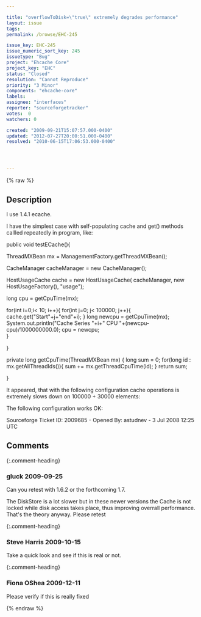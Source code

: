 ```yaml
---

title: "overflowToDisk=\"true\" extremely degrades performance"
layout: issue
tags: 
permalink: /browse/EHC-245

issue_key: EHC-245
issue_numeric_sort_key: 245
issuetype: "Bug"
project: "Ehcache Core"
project_key: "EHC"
status: "Closed"
resolution: "Cannot Reproduce"
priority: "3 Minor"
components: "ehcache-core"
labels: 
assignee: "interfaces"
reporter: "sourceforgetracker"
votes:  0
watchers: 0

created: "2009-09-21T15:07:57.000-0400"
updated: "2012-07-27T20:00:51.000-0400"
resolved: "2010-06-15T17:06:53.000-0400"




---
```


{% raw %}

## Description

<div markdown="1" class="description">

I use 1.4.1 ecache.

I have the simplest case with self-populating cache and get() methods callled repeatedly in program, like:

 public void testECache()\{
  
  ThreadMXBean mx = ManagementFactory.getThreadMXBean();
  
  CacheManager cacheManager = new CacheManager();
  
  
  HostUsageCache cache = new HostUsageCache(
    cacheManager, 
    new HostUsageFactory(), 
    "usage");
  
  long cpu = getCpuTime(mx);
  
  for(int i=0;i< 10; i++)\{
   for(int j=0; j< 100000; j++)\{
    cache.get("Start"+j+"end"+i);
   \}
   long newcpu = getCpuTime(mx);
   System.out.println("Cache Series "+i+" CPU "+(newcpu-cpu)/1000000000.0);
   cpu = newcpu;   
  \}
  
 \}

 
 private long getCpuTime(ThreadMXBean mx)
 \{
  long sum = 0;
  for(long id : mx.getAllThreadIds())\{
   sum += mx.getThreadCpuTime(id);
  \}
  return sum;
  
  
 \}


It appeared, that with the following configuration cache operations is extremely slows down on 100000 + 30000 elements:
   <cache name="usage"
           maxElementsInMemory="20000"
           maxElementsOnDisk="100000"
           timeToIdleSeconds="86400"
           timeToLiveSeconds="0"
           eternal="false"
           overflowToDisk="true"
           diskPersistent="false"
           memoryStoreEvictionPolicy="LRU"
           diskExpiryThreadIntervalSeconds="120"
            />


The following configuration works OK:
   <cache name="usage"
           maxElementsInMemory="200000"
           timeToIdleSeconds="86400"
           timeToLiveSeconds="0"
           eternal="false"
           overflowToDisk="false"
           diskPersistent="false"
           memoryStoreEvictionPolicy="LRU"
            />

Sourceforge Ticket ID: 2009685 - Opened By: astudnev - 3 Jul 2008 12:25 UTC

</div>

## Comments


{:.comment-heading}
### **gluck** <span class="date">2009-09-25</span>

<div markdown="1" class="comment">

Can you retest with 1.6.2 or the forthcoming 1.7. 

The DiskStore is a lot slower but in these newer versions the Cache is not locked while disk access takes place, thus improving overrall performance. That's the theory anyway. Please retest

</div>


{:.comment-heading}
### **Steve Harris** <span class="date">2009-10-15</span>

<div markdown="1" class="comment">

Take a quick look and see if this is real or not.

</div>


{:.comment-heading}
### **Fiona OShea** <span class="date">2009-12-11</span>

<div markdown="1" class="comment">

Please verify if this is really fixed

</div>



{% endraw %}
